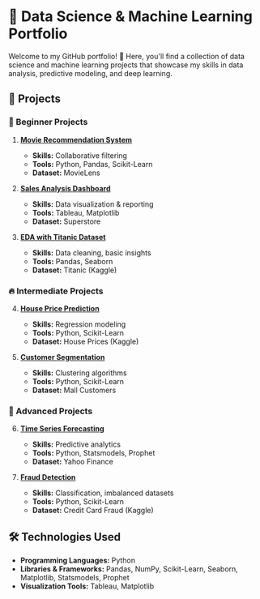 
# 🧠 Data Science & Machine Learning Portfolio  

Welcome to my GitHub portfolio! 🚀 Here, you'll find a collection of data science and machine learning projects that showcase my skills in data analysis, predictive modeling, and deep learning.

## 📌 Projects  

### 🔰 Beginner Projects  
1. **[Movie Recommendation System](#)**  
   - **Skills:** Collaborative filtering  
   - **Tools:** Python, Pandas, Scikit-Learn  
   - **Dataset:** MovieLens  

2. **[Sales Analysis Dashboard](#)**  
   - **Skills:** Data visualization & reporting  
   - **Tools:** Tableau, Matplotlib  
   - **Dataset:** Superstore  

3. **[EDA with Titanic Dataset](#)**  
   - **Skills:** Data cleaning, basic insights  
   - **Tools:** Pandas, Seaborn  
   - **Dataset:** Titanic (Kaggle)  

### 🔥 Intermediate Projects  
4. **[House Price Prediction](#)**  
   - **Skills:** Regression modeling  
   - **Tools:** Python, Scikit-Learn  
   - **Dataset:** House Prices (Kaggle)  

5. **[Customer Segmentation](#)**  
   - **Skills:** Clustering algorithms  
   - **Tools:** Python, Scikit-Learn  
   - **Dataset:** Mall Customers  

### 🚀 Advanced Projects  
6. **[Time Series Forecasting](#)**  
   - **Skills:** Predictive analytics  
   - **Tools:** Python, Statsmodels, Prophet  
   - **Dataset:** Yahoo Finance  

7. **[Fraud Detection](#)**  
   - **Skills:** Classification, imbalanced datasets  
   - **Tools:** Python, Scikit-Learn  
   - **Dataset:** Credit Card Fraud (Kaggle)  


## 🛠️ Technologies Used  
- **Programming Languages:** Python  
- **Libraries & Frameworks:** Pandas, NumPy, Scikit-Learn, Seaborn, Matplotlib, Statsmodels, Prophet  
- **Visualization Tools:** Tableau, Matplotlib  
  
